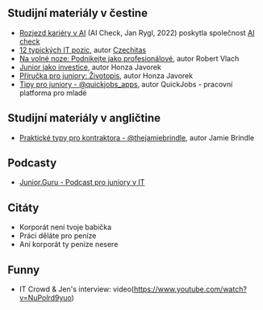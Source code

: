 ## Studijní materiály v čestine

- [Rozjezd kariéry v AI](Study%20Materials%20(in%20Czech)/Rozjezd%20kariéry%20v%20AI%20(AI%20Check%20-%20CTO%20Jan%20Rygl).pdf) (AI Check, Jan Rygl, 2022) poskytla společnost [AI check](https://www.aicheck.tech/cs)
- [12 typických IT pozic](https://itpozice.czechitas.cz/), autor [Czechitas](https://www.czechitas.cz/)
- [Na volné noze: Podnikejte jako profesionálové](https://www.databazeknih.cz/knihy/na-volne-noze-321161), autor Robert Vlach
- [Junior jako investice](https://speakerdeck.com/honzajavorek/junior-jako-investice-proc-je-mit-v-tymu-a-jak-je-zaucovat), autor Honza Javorek
- [Pří­ruč­ka pro ju­ni­o­ry: Životopis](https://junior.guru/handbook/cv/), autor Honza Javorek
- [Tipy pro juniory - @quickjobs_apps](https://www.instagram.com/quickjobs_app/), autor QuickJobs - pracovní platforma pro mladé

## Studijní materiály v angličtine
- [Praktické typy pro kontraktora - @thejamiebrindle](https://www.instagram.com/thejamiebrindle/), autor Jamie Brindle


## Podcasty

- [Junior.Guru - Podcast pro juniory v IT](https://junior.guru/podcast/)

## Citáty
- Korporát není tvoje babička
- Práci děláte pro peníze
- Ani korporát ty peníze nesere

## Funny
- IT Crowd & Jen's interview: video(https://www.youtube.com/watch?v=NuPolrd9yuo)
